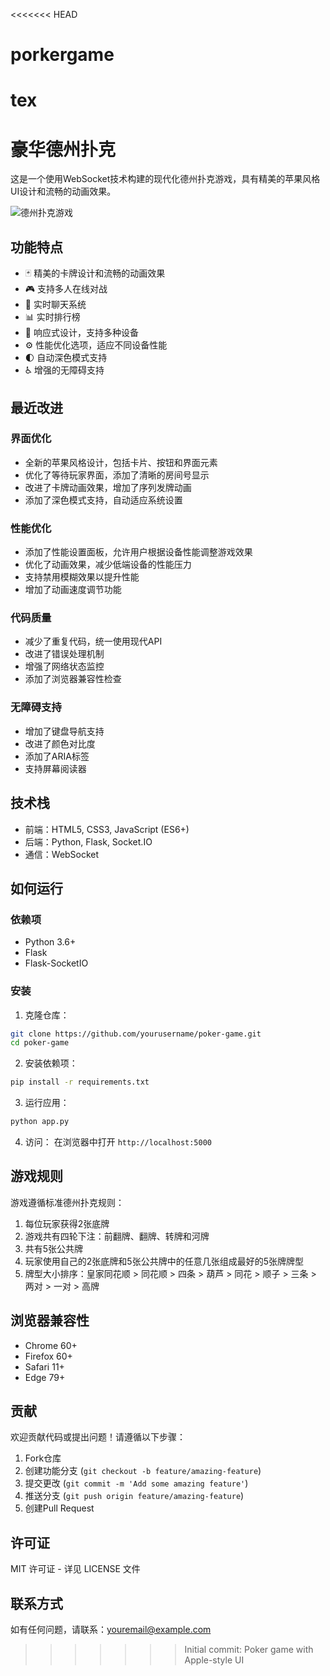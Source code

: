 <<<<<<< HEAD
# porkergame
tex
=======
# 豪华德州扑克

这是一个使用WebSocket技术构建的现代化德州扑克游戏，具有精美的苹果风格UI设计和流畅的动画效果。

![德州扑克游戏](https://example.com/poker-screenshot.png)

## 功能特点

- 🃏 精美的卡牌设计和流畅的动画效果
- 🎮 支持多人在线对战
- 💬 实时聊天系统
- 📊 实时排行榜
- 📱 响应式设计，支持多种设备
- ⚙️ 性能优化选项，适应不同设备性能
- 🌓 自动深色模式支持
- ♿ 增强的无障碍支持

## 最近改进

### 界面优化

- 全新的苹果风格设计，包括卡片、按钮和界面元素
- 优化了等待玩家界面，添加了清晰的房间号显示
- 改进了卡牌动画效果，增加了序列发牌动画
- 添加了深色模式支持，自动适应系统设置

### 性能优化

- 添加了性能设置面板，允许用户根据设备性能调整游戏效果
- 优化了动画效果，减少低端设备的性能压力
- 支持禁用模糊效果以提升性能
- 增加了动画速度调节功能

### 代码质量

- 减少了重复代码，统一使用现代API
- 改进了错误处理机制
- 增强了网络状态监控
- 添加了浏览器兼容性检查

### 无障碍支持

- 增加了键盘导航支持
- 改进了颜色对比度
- 添加了ARIA标签
- 支持屏幕阅读器

## 技术栈

- 前端：HTML5, CSS3, JavaScript (ES6+)
- 后端：Python, Flask, Socket.IO
- 通信：WebSocket

## 如何运行

### 依赖项

- Python 3.6+
- Flask
- Flask-SocketIO

### 安装

1. 克隆仓库：
```bash
git clone https://github.com/yourusername/poker-game.git
cd poker-game
```

2. 安装依赖项：
```bash
pip install -r requirements.txt
```

3. 运行应用：
```bash
python app.py
```

4. 访问：
在浏览器中打开 `http://localhost:5000`

## 游戏规则

游戏遵循标准德州扑克规则：

1. 每位玩家获得2张底牌
2. 游戏共有四轮下注：前翻牌、翻牌、转牌和河牌
3. 共有5张公共牌
4. 玩家使用自己的2张底牌和5张公共牌中的任意几张组成最好的5张牌牌型
5. 牌型大小排序：皇家同花顺 > 同花顺 > 四条 > 葫芦 > 同花 > 顺子 > 三条 > 两对 > 一对 > 高牌

## 浏览器兼容性

- Chrome 60+
- Firefox 60+
- Safari 11+
- Edge 79+

## 贡献

欢迎贡献代码或提出问题！请遵循以下步骤：

1. Fork仓库
2. 创建功能分支 (`git checkout -b feature/amazing-feature`)
3. 提交更改 (`git commit -m 'Add some amazing feature'`)
4. 推送分支 (`git push origin feature/amazing-feature`)
5. 创建Pull Request

## 许可证

MIT 许可证 - 详见 LICENSE 文件

## 联系方式

如有任何问题，请联系：youremail@example.com 
>>>>>>> Initial commit: Poker game with Apple-style UI
